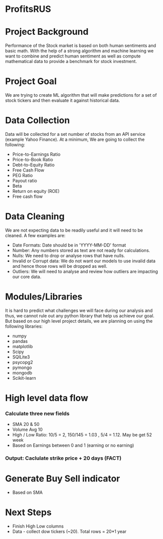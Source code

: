 # ProfitsRUS

# Project Background

Performance of the Stock market is based on both human sentiments and basic math. With the help of a strong algorithm and machine learning we want to combine and predict human sentiment as well as compute mathematical data to provide a benchmark for stock investment. 

# Project Goal
We are trying to create ML algorithm that will make predictions for a set of stock tickers and then evaluate it against historical data.

# Data Collection

Data will be collected for a set number of stocks from an API service (example Yahoo Finance). At a minimum, We are going to collect the following:
- Price-to-Earnings Ratio
- Price-to-Book Ratio
- Debt-to-Equity Ratio
- Free Cash Flow
- PEG Ratio
- Payout ratio
- Beta
- Return on equity (ROE)
- Free cash flow

# Data Cleaning

We are not expecting data to be readily useful and it will need to be cleaned. A few examples are:
- Date Formats: Date should be in 'YYYY-MM-DD' format
- Number: Any numbers stored as text are not ready for calculations.
- Nulls: We need to drop or analyse rows that have nulls.
- Invalid or Corrupt data: We do not want our models to use invalid data and hence those rows will be dropped as well.
- Outliers: We will need to analyse and review how outliers are impacting our core data.

# Modules/Libraries

It is hard to predict what challenges we will face during our analysis and thus, we cannot rule out any python library that help us achieve our goal. But based on our high level project details, we are planning on using the following libraries:
- numpy
- pandas
- matplotlib
- Scipy
- SQlLite3
- psycopg2
- pymongo
- mongodb
- Scikit-learn


# High level data flow
### Calculate three new fields
-   SMA 20 & 50
-   Volume Avg 10
-   High / Low Ratio: 10/5 = 2, 150/145 = 1.03  , 5/4 = 1.12. May be get 52 week
-   Based on Earnings between 0 and 1 (earning or no earning)
### Output: Caclulate strike price + 20 days (FACT)
  

# Generate Buy Sell indicator
-   Based on SMA

# Next Steps
- Finish High Low columns
- Data - collect dow tickers (~20). Total rows = 20*1 year 
